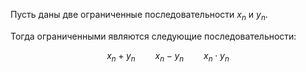 Пусть даны две ограниченные последовательности $x_n$ и $y_n$.

Тогда ограниченными являются следующие последовательности:

$$ x_n + y_n \qquad x_n - y_n \qquad x_n\cdot y_n $$
